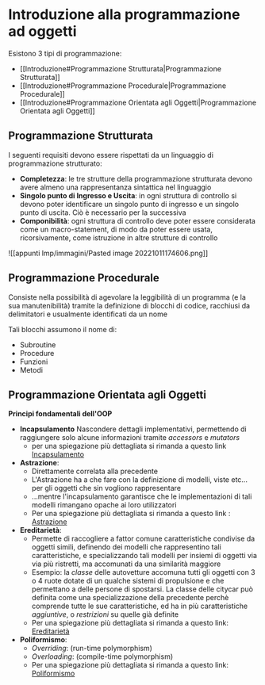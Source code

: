 # Introduzione alla programmazione ad oggetti

Esistono 3 tipi di programmazione:
- [[Introduzione#Programmazione Strutturata|Programmazione Strutturata]]
- [[Introduzione#Programmazione Procedurale|Programmazione Procedurale]]
- [[Introduzione#Programmazione Orientata agli Oggetti|Programmazione Orientata agli Oggetti]]

## Programmazione Strutturata
I seguenti requisiti devono essere rispettati da un linguaggio di programmazione strutturato:
- **Completezza**: le tre strutture della programmazione strutturata devono avere almeno una rappresentanza sintattica nel linguaggio
- **Singolo punto di Ingresso e Uscita**: in ogni struttura di controllo si devono poter identificare un singolo punto di ingresso e un singolo punto di uscita. Ciò è necessario per la successiva
- **Componibilità**: ogni struttura di controllo deve poter essere considerata come un macro-statement, di modo da poter essere usata, ricorsivamente, come istruzione in altre strutture di controllo

![[appunti lmp/immagini/Pasted image 20221011174606.png]]

## Programmazione Procedurale
Consiste nella possibilità di agevolare la leggibilità di un programma (e la sua manutenibilità) tramite la definizione di blocchi di codice, racchiusi da delimitatori e usualmente identificati da un nome

Tali blocchi assumono il nome di:
- Subroutine
- Procedure
- Funzioni
- Metodi
## Programmazione Orientata agli Oggetti
**Principi fondamentali dell'OOP**
- **Incapsulamento** Nascondere dettagli implementativi, permettendo di raggiungere solo alcune informazioni tramite _accessors_ e _mutators_
	- per una spiegazione più dettagliata si rimanda a questo link [Incapsulamento](https://it.wikipedia.org/wiki/Incapsulamento_(informatica))
- **Astrazione**:
	- Direttamente correlata alla precedente
	- L'Astrazione ha a che fare con la definizione di modelli, viste etc... per gli oggetti che sin vogliono rappresentare
	- ...mentre l'incapsulamento garantisce che le implementazioni di tali modelli rimangano opache ai loro utilizzatori
	- Per una spiegazione più dettagliata si rimanda a questo link : [Astrazione](https://it.wikipedia.org/wiki/Astrazione_(informatica)#Astrazione_nella_programmazione_orientata_agli_oggetti_(OOP))
- **Ereditarietà**: 
	- Permette di raccogliere a fattor comune caratteristiche condivise da oggetti simili, definendo dei modelli che rappresentino tali caratteristiche, e specializzando tali modelli per insiemi di oggetti via via più ristretti, ma accomunati da una similarità maggiore
	- Esempio: la _classe_ delle autovetture accomuna tutti gli oggetti con 3 o 4 ruote dotate di un qualche sistemi di propulsione e che permettano a delle persone di spostarsi. La classe delle citycar può definita come una specializzazione della precedente perchè comprende tutte le sue caratteristiche, ed ha in più caratteristiche _aggiuntive_, o _restrizioni_ su quelle già definite
	- Per una spiegazione più dettagliata si rimanda a questo link: [Ereditarietà](https://it.wikipedia.org/wiki/Ereditariet%C3%A0_(informatica))
- **Poliformismo**:
	- _Overriding_: (run-time polymorphism)
	- _Overloading_: (compile-time polymorphism)
	- Per una spiegazione più dettagliata si rimanda a questo link: [Poliformismo](https://it.wikipedia.org/wiki/Polimorfismo_(informatica))
